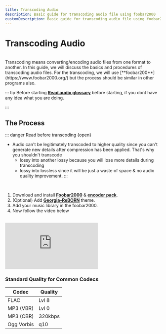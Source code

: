 ```yaml
---
title: Transcoding Audio
description: Basic guide for transcoding audio file using foobar2000
customDescription: Basic guide for transcoding audio file using foobar2000
---
```


# Transcoding Audio

<br>
Transcoding means converting/encoding audio files from one format to another. In this guide, we will discuss the basics and procedures of transcoding audio files. For the transcoding, we will use [**foobar200**](https://www.foobar2000.org/) but the process should be similar in other programs also.

::: tip Before starting
[**Read audio glossary**](/glossary/audio.md) before starting, if you dont have any idea what you are doing.

:::

## The Process

::: danger Read before transcoding {open}
- Audio can't be legitimately transcoded to higher quality since you can't generate new details after compression has been applied. That's why you shouldn't transcode
  -  lossy into another lossy because you will lose more details during transcoding
  -  lossy into lossless since it will be just a waste of space & no audio quality improvement.
:::

<br>

1. Download and install [**Foobar2000**](https://www.foobar2000.org/) & [**encoder pack**](https://www.foobar2000.org/encoderpack).
2. (Optional) Add [**Georgia-ReBORN**](https://github.com/TT-ReBORN/Georgia-ReBORN) theme.
3. Add your music library in the foobar2000.
4. Now follow the video below

<br>

<div class="video_wrapper"><iframe src="https://www.youtube.com/embed/VjPCHhot_k8" frameborder="0" allowfullscreen></iframe></div>

### Standard Quality for Common Codecs

| Codec | Quality |
|---|---|
| FLAC | Lvl 8 |
| MP3 (VBR) | Lvl 0 |
| MP3 (CBR) | 320kbps |
| Ogg Vorbis | q10 |